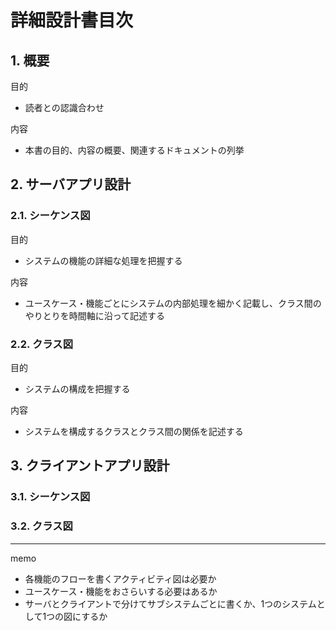 # 詳細設計書目次

## 1. 概要

目的

- 読者との認識合わせ

内容

- 本書の目的、内容の概要、関連するドキュメントの列挙

## 2. サーバアプリ設計

### 2.1. シーケンス図

目的

- システムの機能の詳細な処理を把握する

内容

- ユースケース・機能ごとにシステムの内部処理を細かく記載し、クラス間のやりとりを時間軸に沿って記述する

### 2.2. クラス図

目的

- システムの構成を把握する

内容

- システムを構成するクラスとクラス間の関係を記述する

## 3. クライアントアプリ設計

### 3.1. シーケンス図

### 3.2. クラス図

---

memo

- 各機能のフローを書くアクティビティ図は必要か
- ユースケース・機能をおさらいする必要はあるか
- サーバとクライアントで分けてサブシステムごとに書くか、1つのシステムとして1つの図にするか

